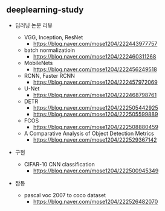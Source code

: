 deeplearning-study
-------------------------

- 딥러닝 논문 리뷰

  - VGG, Inception, ResNet
    + <https://blog.naver.com/mose1204/222443977757>
  - batch normalizatioin  
    + <https://blog.naver.com/mose1204/222460311268>
  - MobileNets  
    + <https://blog.naver.com/mose1204/222456249518>
  - RCNN, Faster RCNN  
    + <https://blog.naver.com/mose1204/222457972069>
  - U-Net  
    + <https://blog.naver.com/mose1204/222468798761>
  - DETR  
    + <https://blog.naver.com/mose1204/222505442925>  
    + <https://blog.naver.com/mose1204/222505599889>
  - FCOS  
    + <https://blog.naver.com/mose1204/222508880459>
  - A Comparative Analysis of Object Detection Metrics
    + <https://blog.naver.com/mose1204/222529367142>




- 구현
  - CIFAR-10 CNN classification  
    + <https://blog.naver.com/mose1204/222500945349>



- 짬통
  - pascal voc 2007 to coco dataset  
    + <https://blog.naver.com/mose1204/222526482070>

